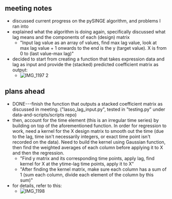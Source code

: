 ## meeting notes
- discussed current progress on the pySINGE algorithm, and problems I ran into
- explained what the algorithm is doing again, specifically discussed what lag means and the components of each (design) matrix
  - "Input lag value as an array of values, find max lag value, look at max lag value + 1 onwards to the end is the y (target value). X is from 0 to (last value-max lag)"
- decided to start from creating a function that takes expression data and lag as input and provide the (stacked) predicted coefficient matrix as output:
  - ![IMG_1197 2](https://github.com/emilybrxie/lab-notebook/assets/98119821/7430118f-3c28-48d7-b68a-cba985b0505d)




## plans ahead
- DONE---finish the function that outputs a stacked coefficient matrix as discussed in meeting. ("lasso_lag_input.py", tested in "testing.py" under data-and-scripts/scripts repo)
- then, account for the time element (this is an irregular time series) by building on top of the aforementioned function. In order for regression to work, need a kernel for the X design matrix to smooth out the time (due to the lag, time isn't necessarily integers, or exact time point isn't recorded on the data). Need to build the kernel using Gaussian function, then find the weighted averages of each column before applying it to X and then the regression.
  - "Find y matrix and its corresponding time points, apply lag, find kernel for X at the ytime-lag time points, apply it to X"
  - "After finding the kernel matrix, make sure each column has a sum of 1 (sum each column, divide each element of the column by this sum)"
- for details, refer to this:
  - ![IMG_1198](https://github.com/emilybrxie/lab-notebook/assets/98119821/597b08ab-8ddd-4cda-b349-8507164b56fb)
